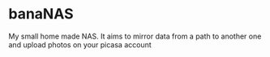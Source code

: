 banaNAS
=======

My small home made NAS. It aims to mirror data from a path to another one and upload photos on your picasa account
